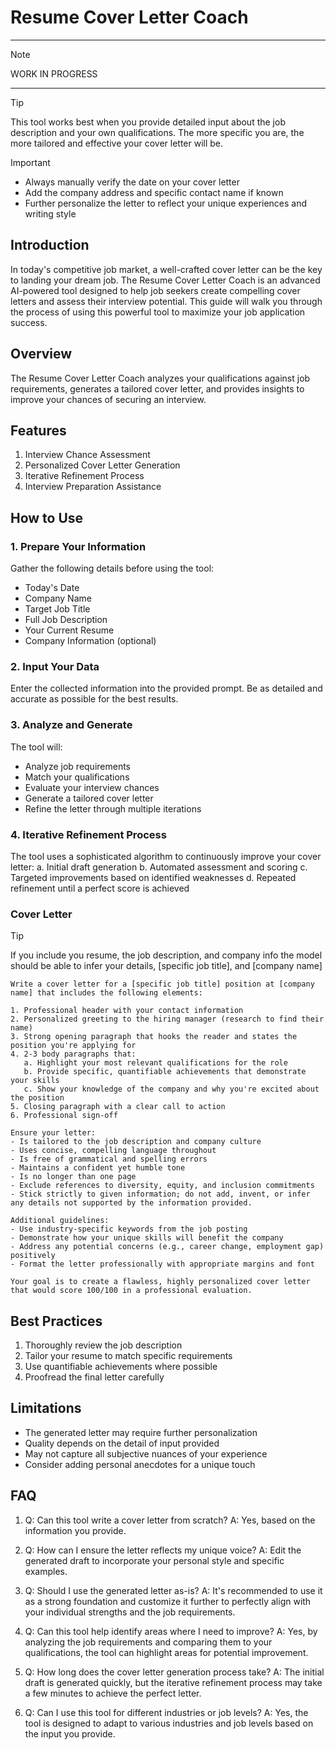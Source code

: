 # Resume Cover Letter Coach

---

> [!NOTE]
> WORK IN PROGRESS

---

> [!TIP]  
> This tool works best when you provide detailed input about the job description and your own qualifications. The more specific you are, the more tailored and effective your cover letter will be.

> [!IMPORTANT]
> - Always manually verify the date on your cover letter
> - Add the company address and specific contact name if known
> - Further personalize the letter to reflect your unique experiences and writing style

## Introduction

In today's competitive job market, a well-crafted cover letter can be the key to landing your dream job. The Resume Cover Letter Coach is an advanced AI-powered tool designed to help job seekers create compelling cover letters and assess their interview potential. This guide will walk you through the process of using this powerful tool to maximize your job application success.

## Overview

The Resume Cover Letter Coach analyzes your qualifications against job requirements, generates a tailored cover letter, and provides insights to improve your chances of securing an interview.

## Features

1. Interview Chance Assessment
2. Personalized Cover Letter Generation
3. Iterative Refinement Process
4. Interview Preparation Assistance

## How to Use

### 1. Prepare Your Information

Gather the following details before using the tool:
- Today's Date
- Company Name
- Target Job Title
- Full Job Description
- Your Current Resume
- Company Information (optional)

### 2. Input Your Data

Enter the collected information into the provided prompt. Be as detailed and accurate as possible for the best results.

### 3. Analyze and Generate

The tool will:
- Analyze job requirements
- Match your qualifications
- Evaluate your interview chances
- Generate a tailored cover letter
- Refine the letter through multiple iterations

### 4. Iterative Refinement Process

The tool uses a sophisticated algorithm to continuously improve your cover letter:
a. Initial draft generation
b. Automated assessment and scoring
c. Targeted improvements based on identified weaknesses
d. Repeated refinement until a perfect score is achieved


### Cover Letter

> [!TIP]
> If you include you resume, the job description, and company info the model should be able to infer your details, [specific job title], and [company name]

```
Write a cover letter for a [specific job title] position at [company name] that includes the following elements:

1. Professional header with your contact information
2. Personalized greeting to the hiring manager (research to find their name)
3. Strong opening paragraph that hooks the reader and states the position you're applying for
4. 2-3 body paragraphs that:
   a. Highlight your most relevant qualifications for the role
   b. Provide specific, quantifiable achievements that demonstrate your skills
   c. Show your knowledge of the company and why you're excited about the position
5. Closing paragraph with a clear call to action
6. Professional sign-off

Ensure your letter:
- Is tailored to the job description and company culture
- Uses concise, compelling language throughout
- Is free of grammatical and spelling errors
- Maintains a confident yet humble tone
- Is no longer than one page
- Exclude references to diversity, equity, and inclusion commitments
- Stick strictly to given information; do not add, invent, or infer any details not supported by the information provided.

Additional guidelines:
- Use industry-specific keywords from the job posting
- Demonstrate how your unique skills will benefit the company
- Address any potential concerns (e.g., career change, employment gap) positively
- Format the letter professionally with appropriate margins and font

Your goal is to create a flawless, highly personalized cover letter that would score 100/100 in a professional evaluation.
```


## Best Practices

1. Thoroughly review the job description
2. Tailor your resume to match specific requirements
3. Use quantifiable achievements where possible
4. Proofread the final letter carefully

## Limitations

- The generated letter may require further personalization
- Quality depends on the detail of input provided
- May not capture all subjective nuances of your experience
- Consider adding personal anecdotes for a unique touch

## FAQ

1. Q: Can this tool write a cover letter from scratch?
   A: Yes, based on the information you provide.

2. Q: How can I ensure the letter reflects my unique voice?
   A: Edit the generated draft to incorporate your personal style and specific examples.

3. Q: Should I use the generated letter as-is?
   A: It's recommended to use it as a strong foundation and customize it further to perfectly align with your individual strengths and the job requirements.

4. Q: Can this tool help identify areas where I need to improve?
   A: Yes, by analyzing the job requirements and comparing them to your qualifications, the tool can highlight areas for potential improvement.

5. Q: How long does the cover letter generation process take?
   A: The initial draft is generated quickly, but the iterative refinement process may take a few minutes to achieve the perfect letter.

6. Q: Can I use this tool for different industries or job levels?
   A: Yes, the tool is designed to adapt to various industries and job levels based on the input you provide.
